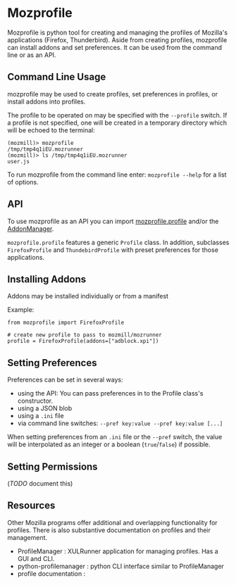 # Mozprofile

Mozprofile is python tool for creating and managing the profiles of Mozilla's
applications (Firefox, Thunderbird). Aside from creating profiles,
mozprofile can install addons and set preferences.  It can be used
from the command line or as an API.

## Command Line Usage

mozprofile may be used to create profiles, set preferences in
profiles, or install addons into profiles.

The profile to be operated on may be specified with the `--profile`
switch. If a profile is not specified, one will be created in a
temporary directory which will be echoed to the terminal:

    (mozmill)> mozprofile 
    /tmp/tmp4q1iEU.mozrunner
    (mozmill)> ls /tmp/tmp4q1iEU.mozrunner
    user.js

To run mozprofile from the command line enter:
`mozprofile --help` for a list of options.


## API

To use mozprofile as an API you can import
[mozprofile.profile](https://github.com/mozautomation/mozmill/tree/master/mozprofile/mozprofile/profile.py)
and/or the
[AddonManager](https://github.com/mozautomation/mozmill/tree/master/mozprofile/mozprofile/addons.py). 

`mozprofile.profile` features a generic `Profile` class.  In addition,
subclasses `FirefoxProfile` and `ThundebirdProfile` with preset
preferences for those applications.


## Installing Addons

Addons may be installed individually or from a manifest

Example:

	from mozprofile import FirefoxProfile
	
	# create new profile to pass to mozmill/mozrunner
	profile = FirefoxProfile(addons=["adblock.xpi"])


## Setting Preferences

Preferences can be set in several ways:

- using the API: You can pass preferences in to the Profile class's
  constructor.
- using a JSON blob
- using a `.ini` file
- via command line switches: `--pref key:value --pref key:value [...]`

When setting preferences from  an `.ini` file or the `--pref` switch,
the value will be interpolated as an integer or a boolean
(`true`/`false`) if possible.

## Setting Permissions

(*TODO* document this)


## Resources

Other Mozilla programs offer additional and overlapping functionality
for profiles.  There is also substantive documentation on profiles and
their management.

- ProfileManager : XULRunner application for managing
  profiles. Has a GUI and CLI.
- python-profilemanager : python CLI interface similar to ProfileManager
- profile documentation :